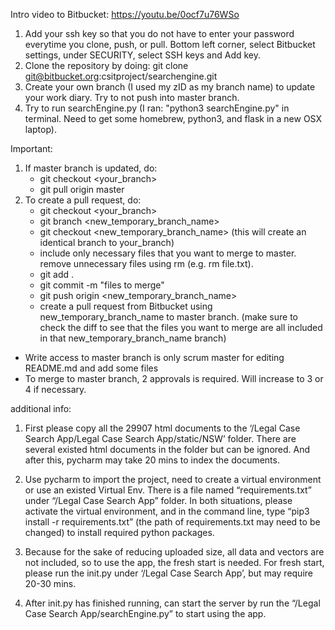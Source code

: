 Intro video to Bitbucket: https://youtu.be/0ocf7u76WSo

1. Add your ssh key so that you do not have to enter your password everytime you clone, push, or pull. Bottom left corner, select Bitbucket settings, under SECURITY, select SSH keys and Add key.
2. Clone the repository by doing: git clone git@bitbucket.org:csitproject/searchengine.git
3. Create your own branch (I used my zID as my branch name) to update your work diary. Try to not push into master branch.
4. Try to run searchEngine.py (I ran: "python3 searchEngine.py" in terminal. Need to get some homebrew, python3, and flask in a new OSX laptop).

Important:
1. If master branch is updated, do:
    - git checkout <your_branch>
    - git pull origin master
2. To create a pull request, do:
    - git checkout <your_branch>
    - git branch <new_temporary_branch_name>
    - git checkout <new_temporary_branch_name> (this will create an identical branch to your_branch)
    - include only necessary files that you want to merge to master. remove unnecessary files using rm (e.g. rm file.txt).
    - git add .
    - git commit -m "files to merge"
    - git push origin <new_temporary_branch_name>
    - create a pull request from Bitbucket using new_temporary_branch_name to master branch. (make sure to check the diff to see that the files you want to merge are all included in that new_temporary_branch_name branch)

* Write access to master branch is only scrum master for editing README.md and add some files
* To merge to master branch, 2 approvals is required. Will increase to 3 or 4 if necessary.



additional info:
1. First please copy all the 29907 html documents to the ‘/Legal Case Search App/Legal Case Search App/static/NSW’ folder. There are several existed html documents in the folder but can be ignored. And after this, pycharm may take 20 mins to index the documents.

2. Use pycharm to import the project, need to create a virtual environment or use an existed Virtual Env. There is a file named “requirements.txt” under “/Legal Case Search App” folder. In both situations, please activate the virtual environment, and in the command line, type “pip3 install -r requirements.txt” (the path of requirements.txt may need to be changed) to install required python packages.

3. Because for the sake of reducing uploaded size, all data and vectors are not included, so to use the app, the fresh start is needed. For fresh start, please run the init.py under ‘/Legal Case Search App’, but may require 20-30 mins.

4. After init.py has finished running, can start the server by run the “/Legal Case Search App/searchEngine.py” to start using the app.

